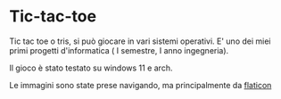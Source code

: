# Tic-tac-toe
Tic tac toe o tris, si può giocare in vari sistemi operativi.
E' uno dei miei primi progetti d'informatica ( I semestre, I anno ingegneria).

Il gioco è stato testato su windows 11 e arch.

Le immagini sono state prese navigando, ma principalmente da [flaticon](flaticon.com)
